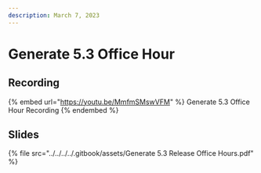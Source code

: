 ```yaml
---
description: March 7, 2023
---
```


# Generate 5.3 Office Hour

## Recording

{% embed url="https://youtu.be/MmfmSMswVFM" %}
Generate 5.3 Office Hour Recording
{% endembed %}

## Slides

{% file src="../../../../.gitbook/assets/Generate 5.3 Release Office Hours.pdf" %}
